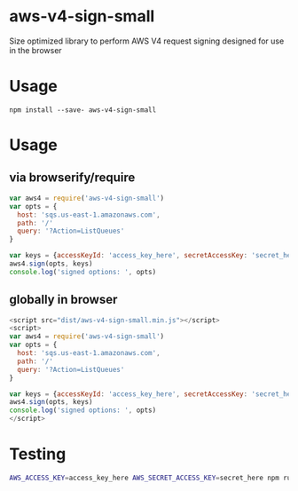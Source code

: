 # aws-v4-sign-small

Size optimized library to perform AWS V4 request signing designed for use in the browser

# Usage

```
npm install --save- aws-v4-sign-small
```

# Usage

## via browserify/require

```js
var aws4 = require('aws-v4-sign-small')
var opts = {
  host: 'sqs.us-east-1.amazonaws.com',
  path: '/'
  query: '?Action=ListQueues'
}

var keys = {accessKeyId: 'access_key_here', secretAccessKey: 'secret_here'}
aws4.sign(opts, keys)
console.log('signed options: ', opts)
```

## globally in browser

```js
<script src="dist/aws-v4-sign-small.min.js"></script>
<script>
var aws4 = require('aws-v4-sign-small')
var opts = {
  host: 'sqs.us-east-1.amazonaws.com',
  path: '/'
  query: '?Action=ListQueues'
}

var keys = {accessKeyId: 'access_key_here', secretAccessKey: 'secret_here'}
aws4.sign(opts, keys)
console.log('signed options: ', opts)
</script>
```

# Testing

```sh
AWS_ACCESS_KEY=access_key_here AWS_SECRET_ACCESS_KEY=secret_here npm run test
```
